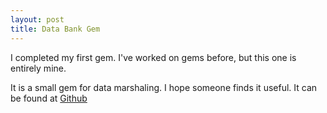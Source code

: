 ```yaml
--- 
layout: post
title: Data Bank Gem
---
```

<p>
I completed my first gem.  I've worked on gems before, but this one is entirely mine.
</p>
<p>
It is a small gem for data marshaling.  I hope someone finds it useful.
It can be found at <a href='http://github.com/Adkron/data_bank/tree/master'>Github</a>
</p>

